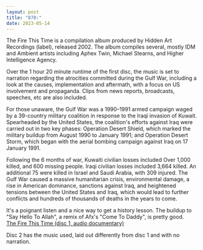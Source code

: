 ```yaml
---
layout: post
title: "878:"
date: 2023-05-14
---
```


The Fire This Time is a compilation album produced by Hidden Art Recordings (label), released 2002\. The album compiles several, mostly IDM and Ambient artists including Aphex Twin, Michael Stearns, and Higher Intelligence Agency.

Over the 1 hour 20 minute runtime of the first disc, the music is set to narration regarding the atrocities committed during the Gulf War, including a look at the causes, implementation and aftermath, with a focus on US involvement and propaganda. Clips from news reports, broadcasts, speeches, etc are also included.

For those unaware, the Gulf War was a 1990–1991 armed campaign waged by a 39-country military coalition in response to the Iraqi invasion of Kuwait. Spearheaded by the United States, the coalition's efforts against Iraq were carried out in two key phases: Operation Desert Shield, which marked the military buildup from August 1990 to January 1991; and Operation Desert Storm, which began with the aerial bombing campaign against Iraq on 17 January 1991\.

Following the 6 months of war, Kuwaiti civilian losses included Over 1,000 killed, and 600 missing people. Iraqi civilian losses included 3,664 killed. An additional 75 were killed in Israel and Saudi Arabia, with 309 injured. The Gulf War caused a massive humanitarian crisis, environmental damage, a rise in American dominance, sanctions against Iraq, and heightened tensions between the United States and Iraq, which would lead to further conflicts and hundreds of thousands of deaths in the years to come.

It's a poignant listen and a nice way to get a history lesson. The buildup to "Say Hello To Allah", a remix of Afx's "Come To Daddy", is pretty good.  
[The Fire This Time (disc 1, audio documentary)](https://youtu.be/FlGgWd0rALw)

Disc 2 has the music used, laid out differently from disc 1 and with no narration.
